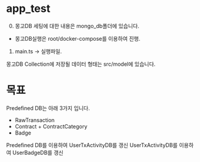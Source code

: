 # app_test

0. 몽고DB 세팅에 대한 내용은 mongo_db폴더에 있습니다.

- 몽고DB실행은 root/docker-compose를 이용하여 진행.

1. main.ts -> 실행파일.

몽고DB Collection에 저장될 데이터 형태는 src/model에 있습니다.

# 목표

Predefined DB는 아래 3가지 입니다.

- RawTransaction
- Contract + ContractCategory
- Badge

Predefined DB를 이용하여 UserTxActivityDB를 갱신
UserTxActivityDB를 이용하여 UserBadgeDB를 갱신
